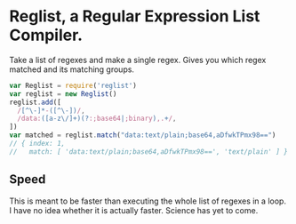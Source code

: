 # Reglist, a Regular Expression List Compiler.

Take a list of regexes and make a single regex. Gives you which regex matched
and its matching groups.

```js
var Reglist = require('reglist')
var reglist = new Reglist()
reglist.add([
  /[^\-]*-([^\-])/,
  /data:([a-z\/]+)(?:;base64|;binary),.+/,
])
var matched = reglist.match("data:text/plain;base64,aDfwkTPmx98==")
// { index: 1,
//   match: [ 'data:text/plain;base64,aDfwkTPmx98==', 'text/plain' ] }
```

## Speed

This is meant to be faster than executing the whole list of regexes in a loop.
I have no idea whether it is actually faster. Science has yet to come.
